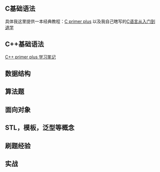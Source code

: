 ## C基础语法
具体我这里提供一本经典教程：[C primer plus](https://JokerZaia.github.io/C-C++/C_primer_plus_第6版_非扫描版_中文版.pdf)
以及我自己瞎写的[C语言从入门到退学](https://JokerZaia.github.io/C-C++/C语言从入门到退学.pdf)
## C++基础语法
[C++ primer plus 学习笔记](https://JokerZaia.github.io/C-C++/C++primerplus笔记)
## 数据结构
## 算法题
## 面向对象
## STL，模板，泛型等概念
## 刷题经验
## 实战
